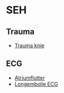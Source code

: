 # SEH
## Trauma
- [Trauma knie](Trauma/trauma-knie.md)

## ECG
- [Atriumflutter](ECG/atriumflutter.md)
- [Longembolie ECG](ECG/longembolie.md)
